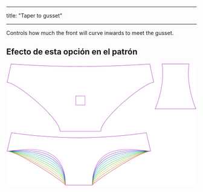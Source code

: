 - - -
title: "Taper to gusset"
- - -

Controls how much the front will curve inwards to meet the gusset.

## Efecto de esta opción en el patrón

![Esta imagen muestra el efecto de esta opción superponiendo varias variantes que tienen un valor diferente para esta opción](ursula_tapertogusset_sample.svg "Effect of this option on the pattern")
